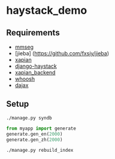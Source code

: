 haystack_demo
=============

Requirements
------------
* [mmseg](https://pypi.python.org/pypi/mmseg/1.3.0)
* [jieba] (https://github.com/fxsjy/jieba)
* [xapian](http://xapian.org/)
* [django-haystack](http://haystacksearch.org/)
* [xapian_backend](https://github.com/notanumber/xapian-haystack)
* [whoosh](https://pypi.python.org/pypi/Whoosh/)
* [dajax](http://www.dajaxproject.com/)

Setup 
-----
```shell
./manage.py syndb
```

```python
from myapp import generate
generate.gen_en(2000)
generate.gen_zh(2000)
```

```shell
./manage.py rebuild_index
```
